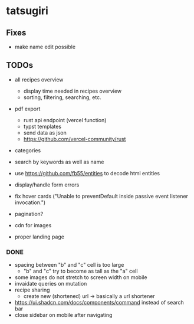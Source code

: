 # tatsugiri

## Fixes
- make name edit possible

## TODOs
- all recipes overview
    - display time needed in recipes overview
    - sorting, filtering, searching, etc.

- pdf export
    - rust api endpoint (vercel function)
    - typst templates
    - send data as json
    - https://github.com/vercel-community/rust

- categories
- search by keywords as well as name
- use https://github.com/fb55/entities to decode html entities

- display/handle form errors
- fix hover cards ("Unable to preventDefault inside passive event listener invocation.")
- pagination?
- cdn for images
- proper landing page

### DONE
- spacing between "b" and "c" cell is too large
    - "b" and "c" try to become as tall as the "a" cell
- some images do not stretch to screen width on mobile
- invaidate queries on mutation
- recipe sharing
    - create new (shortened) url -> basically a url shortener
- https://ui.shadcn.com/docs/components/command instead of search bar
- close sidebar on mobile after navigating